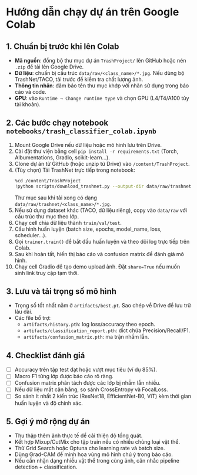 # Hướng dẫn chạy dự án trên Google Colab

## 1. Chuẩn bị trước khi lên Colab

- **Mã nguồn**: đồng bộ thư mục dự án `TrashProject/` lên GitHub hoặc nén `.zip` để tải lên Google Drive.
- **Dữ liệu**: chuẩn bị cấu trúc `data/raw/<class_name>/*.jpg`. Nếu dùng bộ TrashNet/TACO, tải trước để kiểm tra chất lượng ảnh.
- **Thông tin nhãn**: đảm bảo tên thư mục khớp với nhãn sử dụng trong báo cáo và code.
- **GPU**: vào `Runtime → Change runtime type` và chọn GPU (L4/T4/A100 tùy tài khoản).

## 2. Các bước chạy notebook `notebooks/trash_classifier_colab.ipynb`

1. Mount Google Drive nếu dữ liệu hoặc mô hình lưu trên Drive.
2. Cài đặt thư viện bằng cell `pip install -r requirements.txt` (Torch, Albumentations, Gradio, scikit-learn...).
3. Clone dự án từ GitHub (hoặc unzip từ Drive) vào `/content/TrashProject`.
4. (Tùy chọn) Tải TrashNet trực tiếp trong notebook:
   ```bash
   %cd /content/TrashProject
   !python scripts/download_trashnet.py --output-dir data/raw/trashnet
   ```
   Thư mục sau khi tải xong có dạng `data/raw/trashnet/<class_name>/*.jpg`.
5. Nếu sử dụng dataset khác (TACO, dữ liệu riêng), copy vào `data/raw` với cấu trúc thư mục theo lớp.
6. Chạy cell chia dữ liệu thành `train/val/test`.
7. Cấu hình huấn luyện (batch size, epochs, model_name, loss, scheduler...).
8. Gọi `trainer.train()` để bắt đầu huấn luyện và theo dõi log trực tiếp trên Colab.
9. Sau khi hoàn tất, hiển thị báo cáo và confusion matrix để đánh giá mô hình.
10. Chạy cell Gradio để tạo demo upload ảnh. Đặt `share=True` nếu muốn sinh link truy cập tạm thời.

## 3. Lưu và tải trọng số mô hình

- Trọng số tốt nhất nằm ở `artifacts/best.pt`. Sao chép về Drive để lưu trữ lâu dài.
- Các file bổ trợ:
  - `artifacts/history.pth`: log loss/accuracy theo epoch.
  - `artifacts/classification_report.pth`: dict chứa Precision/Recall/F1.
  - `artifacts/confusion_matrix.pth`: ma trận nhầm lẫn.

## 4. Checklist đánh giá

- [ ] Accuracy trên tập test đạt hoặc vượt mục tiêu (ví dụ 85%).
- [ ] Macro F1 từng lớp được báo cáo rõ ràng.
- [ ] Confusion matrix phân tách được các lớp bị nhầm lẫn nhiều.
- [ ] Nếu dữ liệu mất cân bằng, so sánh CrossEntropy và FocalLoss.
- [ ] So sánh ít nhất 2 kiến trúc (ResNet18, EfficientNet-B0, ViT) kèm thời gian huấn luyện và độ chính xác.

## 5. Gợi ý mở rộng dự án

- Thu thập thêm ảnh thực tế để cải thiện độ tổng quát.
- Kết hợp Mixup/CutMix cho tập train nếu có nhiều chủng loại vật thể.
- Thử Grid Search hoặc Optuna cho learning rate và batch size.
- Dùng Grad-CAM để minh họa vùng mô hình chú ý trong báo cáo.
- Nếu cần nhận dạng nhiều vật thể trong cùng ảnh, cân nhắc pipeline detection + classification.
